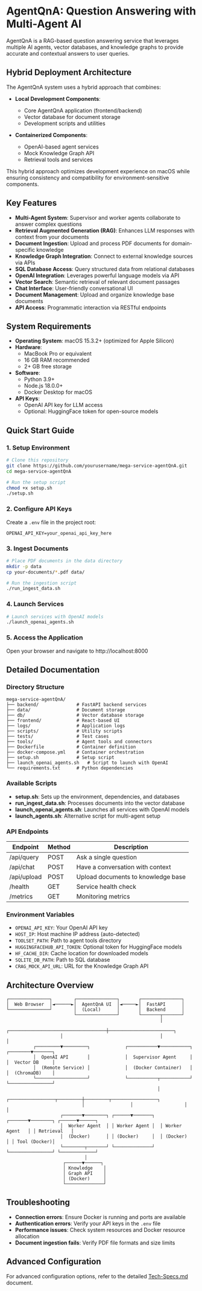 # AgentQnA: Question Answering with Multi-Agent AI

AgentQnA is a RAG-based question answering service that leverages multiple AI agents, vector databases, and knowledge graphs to provide accurate and contextual answers to user queries.

## Hybrid Deployment Architecture

The AgentQnA system uses a hybrid approach that combines:

* **Local Development Components**:
  * Core AgentQnA application (frontend/backend)
  * Vector database for document storage
  * Development scripts and utilities

* **Containerized Components**:
  * OpenAI-based agent services
  * Mock Knowledge Graph API
  * Retrieval tools and services

This hybrid approach optimizes development experience on macOS while ensuring consistency and compatibility for environment-sensitive components.

## Key Features

* **Multi-Agent System**: Supervisor and worker agents collaborate to answer complex questions
* **Retrieval Augmented Generation (RAG)**: Enhances LLM responses with context from your documents
* **Document Ingestion**: Upload and process PDF documents for domain-specific knowledge
* **Knowledge Graph Integration**: Connect to external knowledge sources via APIs
* **SQL Database Access**: Query structured data from relational databases
* **OpenAI Integration**: Leverages powerful language models via API
* **Vector Search**: Semantic retrieval of relevant document passages
* **Chat Interface**: User-friendly conversational UI
* **Document Management**: Upload and organize knowledge base documents
* **API Access**: Programmatic interaction via RESTful endpoints

## System Requirements

* **Operating System**: macOS 15.3.2+ (optimized for Apple Silicon)
* **Hardware**: 
  * MacBook Pro or equivalent
  * 16 GB RAM recommended
  * 2+ GB free storage
* **Software**:
  * Python 3.9+
  * Node.js 18.0.0+
  * Docker Desktop for macOS
* **API Keys**:
  * OpenAI API key for LLM access
  * Optional: HuggingFace token for open-source models

## Quick Start Guide

### 1. Setup Environment

```bash
# Clone this repository
git clone https://github.com/yourusername/mega-service-agentQnA.git
cd mega-service-agentQnA

# Run the setup script
chmod +x setup.sh
./setup.sh
```

### 2. Configure API Keys

Create a `.env` file in the project root:

```
OPENAI_API_KEY=your_openai_api_key_here
```

### 3. Ingest Documents

```bash
# Place PDF documents in the data directory
mkdir -p data
cp your-documents/*.pdf data/

# Run the ingestion script
./run_ingest_data.sh
```

### 4. Launch Services

```bash
# Launch services with OpenAI models
./launch_openai_agents.sh
```

### 5. Access the Application

Open your browser and navigate to http://localhost:8000

## Detailed Documentation

### Directory Structure

```
mega-service-agentQnA/
├── backend/              # FastAPI backend services
├── data/                 # Document storage
├── db/                   # Vector database storage
├── frontend/             # React-based UI
├── logs/                 # Application logs
├── scripts/              # Utility scripts
├── tests/                # Test cases
├── tools/                # Agent tools and connectors
├── Dockerfile            # Container definition
├── docker-compose.yml    # Container orchestration
├── setup.sh              # Setup script
├── launch_openai_agents.sh   # Script to launch with OpenAI
└── requirements.txt      # Python dependencies
```

### Available Scripts

* **setup.sh**: Sets up the environment, dependencies, and databases
* **run_ingest_data.sh**: Processes documents into the vector database
* **launch_openai_agents.sh**: Launches all services with OpenAI models
* **launch_agents.sh**: Alternative script for multi-agent setup

### API Endpoints

| Endpoint | Method | Description |
|----------|--------|-------------|
| /api/query | POST | Ask a single question |
| /api/chat | POST | Have a conversation with context |
| /api/upload | POST | Upload documents to knowledge base |
| /health | GET | Service health check |
| /metrics | GET | Monitoring metrics |

### Environment Variables

* `OPENAI_API_KEY`: Your OpenAI API key
* `HOST_IP`: Host machine IP address (auto-detected)
* `TOOLSET_PATH`: Path to agent tools directory
* `HUGGINGFACEHUB_API_TOKEN`: Optional token for HuggingFace models
* `HF_CACHE_DIR`: Cache location for downloaded models
* `SQLITE_DB_PATH`: Path to SQL database
* `CRAG_MOCK_API_URL`: URL for the Knowledge Graph API

## Architecture Overview

```
┌───────────────┐        ┌───────────────┐       ┌───────────────┐
│  Web Browser  │◄──────►│  AgentQnA UI  │◄─────►│  FastAPI      │
└───────────────┘        │  (Local)      │       │  Backend      │
                         └───────────────┘       └───────┬───────┘
                                                         │
                    ┌────────────────────────────────────┼────────────────────────┐
                    │                                    │                        │
          ┌─────────▼─────────┐             ┌───────────▼───────────┐   ┌────────▼───────┐
          │  OpenAI API       │             │  Supervisor Agent     │   │  Vector DB     │
          │  (Remote Service) │             │  (Docker Container)   │   │  (ChromaDB)    │
          └───────────────────┘             └───────────┬───────────┘   └────────────────┘
                                                        │
                            ┌─────────────────┬─────────┼─────────┬─────────────────┐
                            │                 │                   │                 │
                    ┌───────▼────────┐ ┌──────▼───────┐  ┌───────▼────────┐ ┌──────▼──────┐
                    │  Worker Agent  │ │ Worker Agent │  │ Worker Agent   │ │ Retrieval   │
                    │  (Docker)      │ │ (Docker)     │  │ (Docker)       │ │ Tool (Docker)│
                    └────────┬───────┘ └──────────────┘  └────────────────┘ └─────────────┘
                             │
                     ┌──────▼──────┐
                     │ Knowledge    │
                     │ Graph API    │
                     │ (Docker)     │
                     └──────────────┘
```

## Troubleshooting

* **Connection errors**: Ensure Docker is running and ports are available
* **Authentication errors**: Verify your API keys in the `.env` file
* **Performance issues**: Check system resources and Docker resource allocation
* **Document ingestion fails**: Verify PDF file formats and size limits

## Advanced Configuration

For advanced configuration options, refer to the detailed [Tech-Specs.md](./Tech-Specs.md) document.

